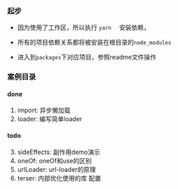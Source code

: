 ### 起步

* 因为使用了工作区，所以执行 `yarn  ` 安装依赖，

* 所有的项目依赖关系都将被安装在根目录的`node_modules`
* 进入到`packages`下对应项目，参照readme文件操作

### 案例目录
#### done
1.  import: 异步懒加载
2.  loader: 编写简单loader

#### todo
 3.  sideEffects: 副作用demo演示
 4.  oneOf: oneOf和use的区别
 5.  urlLoader: url-loader的原理
 6.  terser: 内部优化使用的库 配置
